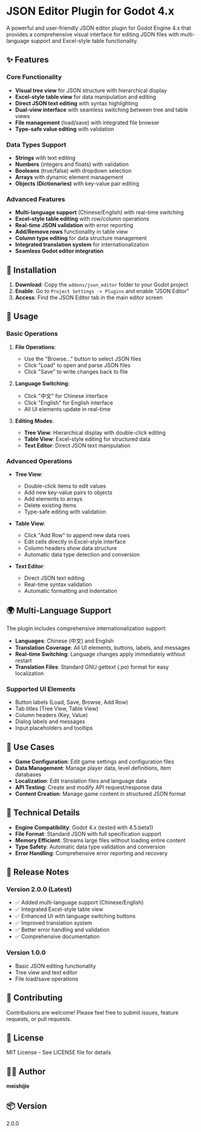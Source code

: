 # JSON Editor Plugin for Godot 4.x

A powerful and user-friendly JSON editor plugin for Godot Engine 4.x that provides a comprehensive visual interface for editing JSON files with multi-language support and Excel-style table functionality.

## ✨ Features

### Core Functionality

- **Visual tree view** for JSON structure with hierarchical display
- **Excel-style table view** for data manipulation and editing
- **Direct JSON text editing** with syntax highlighting
- **Dual-view interface** with seamless switching between tree and table views
- **File management** (load/save) with integrated file browser
- **Type-safe value editing** with validation

### Data Types Support

- **Strings** with text editing
- **Numbers** (integers and floats) with validation
- **Booleans** (true/false) with dropdown selection
- **Arrays** with dynamic element management
- **Objects (Dictionaries)** with key-value pair editing

### Advanced Features

- **Multi-language support** (Chinese/English) with real-time switching
- **Excel-style table editing** with row/column operations
- **Real-time JSON validation** with error reporting
- **Add/Remove rows** functionality in table view
- **Column type editing** for data structure management
- **Integrated translation system** for internationalization
- **Seamless Godot editor integration**

## 🚀 Installation

1. **Download**: Copy the `addons/json_editor` folder to your Godot project
2. **Enable**: Go to `Project Settings -> Plugins` and enable "JSON Editor"
3. **Access**: Find the JSON Editor tab in the main editor screen

## 📖 Usage

### Basic Operations

1. **File Operations**:

   - Use the "Browse..." button to select JSON files
   - Click "Load" to open and parse JSON files
   - Click "Save" to write changes back to file

2. **Language Switching**:

   - Click "中文" for Chinese interface
   - Click "English" for English interface
   - All UI elements update in real-time

3. **Editing Modes**:
   - **Tree View**: Hierarchical display with double-click editing
   - **Table View**: Excel-style editing for structured data
   - **Text Editor**: Direct JSON text manipulation

### Advanced Operations

- **Tree View**:

  - Double-click items to edit values
  - Add new key-value pairs to objects
  - Add elements to arrays
  - Delete existing items
  - Type-safe editing with validation

- **Table View**:

  - Click "Add Row" to append new data rows
  - Edit cells directly in Excel-style interface
  - Column headers show data structure
  - Automatic data type detection and conversion

- **Text Editor**:
  - Direct JSON text editing
  - Real-time syntax validation
  - Automatic formatting and indentation

## 🌍 Multi-Language Support

The plugin includes comprehensive internationalization support:

- **Languages**: Chinese (中文) and English
- **Translation Coverage**: All UI elements, buttons, labels, and messages
- **Real-time Switching**: Language changes apply immediately without restart
- **Translation Files**: Standard GNU gettext (.po) format for easy localization

### Supported UI Elements

- Button labels (Load, Save, Browse, Add Row)
- Tab titles (Tree View, Table View)
- Column headers (Key, Value)
- Dialog labels and messages
- Input placeholders and tooltips

## 🎯 Use Cases

- **Game Configuration**: Edit game settings and configuration files
- **Data Management**: Manage player data, level definitions, item databases
- **Localization**: Edit translation files and language data
- **API Testing**: Create and modify API request/response data
- **Content Creation**: Manage game content in structured JSON format

## 🔧 Technical Details

- **Engine Compatibility**: Godot 4.x (tested with 4.5.beta1)
- **File Format**: Standard JSON with full specification support
- **Memory Efficient**: Streams large files without loading entire content
- **Type Safety**: Automatic data type validation and conversion
- **Error Handling**: Comprehensive error reporting and recovery

## 📝 Release Notes

### Version 2.0.0 (Latest)

- ✅ Added multi-language support (Chinese/English)
- ✅ Integrated Excel-style table view
- ✅ Enhanced UI with language switching buttons
- ✅ Improved translation system
- ✅ Better error handling and validation
- ✅ Comprehensive documentation

### Version 1.0.0

- Basic JSON editing functionality
- Tree view and text editor
- File load/save operations

## 🤝 Contributing

Contributions are welcome! Please feel free to submit issues, feature requests, or pull requests.

## 📄 License

MIT License - See LICENSE file for details

## 👨‍💻 Author

**meishijie**

## 📦 Version

2.0.0
